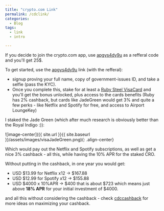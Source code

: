 ```yaml
---
title: "crypto.com Link"
permalink: /cdclink/
categories:
  - Blog
tags:
  - link
  - intro

---
```



If you decide to join the crypto.com app, use [apgys4dy9u](https://crypto.com/app/apgys4dy9u) as a refferal code and you'll get 25$.

To get started, use the [apgys4dy9u](https://crypto.com/app/apgys4dy9u) link (with the refferal):

- signup proving your full name, copy of government-issues ID, and take a selfie (pass the KYC). 
- Once you complete this, stake for at least a [Ruby Steel VisaCard](https://crypto.com/cards) and you'll get the bonus unlocked, plus access to the cards benefits (Ruby has 2% cashback, but cards like JadeGreen would get 3% and quite a few perks - like Netflix and Spotify for free, and access to Airport LoungeKey)

I staked the Jade Green (which after much research is obviously better than the Royal Indigo :)):

![image-center]({{ site.url }}{{ site.baseurl }}/assets/images/visaJadeGreen.png){: .align-center}

Which would pay out the Netflix and Spotify subscriptions, as well as get a nice 3% cashback - all this, while having the 10% APR for the staked CRO.

Without putting in the cashback, in one year you would get:
- USD $13.99 for Netflix x12 -> $167.88
- USD $12.99 for Spotify x12 -> $155.88
- USD $4000 x 10%APR -> $400
that is about $723 which means just above **18% APR** for your initial investment of $4000.

and all this without considering the cashback - check [cdccashback](https://mayhempages.com/cdccashback) for more ideas on maximizing your cashback.

